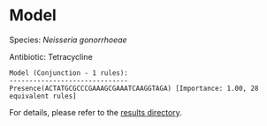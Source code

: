 
# Model

Species: *Neisseria gonorrhoeae*

Antibiotic: Tetracycline

```
Model (Conjunction - 1 rules):
------------------------------
Presence(ACTATGCGCCCGAAAGCGAAATCAAGGTAGA) [Importance: 1.00, 28 equivalent rules]

```

For details, please refer to the [results directory](../../../../../results/scm_b/neisseria%20gonorrhoeae/tetracycline/repeat_9/).

